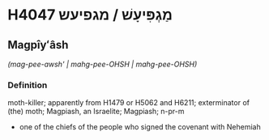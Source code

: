 # H4047 מַגְפִּיעָשׁ / מגפיעש

## Magpîyʻâsh

_(mag-pee-awsh' | mahɡ-pee-OHSH | mahɡ-pee-OHSH)_

### Definition

moth-killer; apparently from H1479 or H5062 and H6211; exterminator of (the) moth; Magpiash, an Israelite; Magpiash; n-pr-m

- one of the chiefs of the people who signed the covenant with Nehemiah
